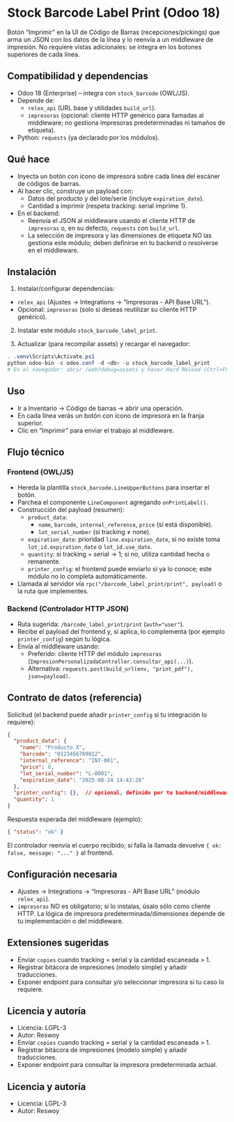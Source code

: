 # Stock Barcode Label Print (Odoo 18)

Botón “Imprimir” en la UI de Código de Barras (recepciones/pickings) que arma un JSON con los datos de la línea y lo reenvía a un middleware de impresión. No requiere vistas adicionales: se integra en los botones superiores de cada línea.

## Compatibilidad y dependencias
- Odoo 18 (Enterprise) – integra con `stock_barcode` (OWL/JS).
- Depende de:
  - `relex_api` (URL base y utilidades `build_url`).
  - `impresoras` (opcional: cliente HTTP genérico para llamadas al middleware; no gestiona impresoras predeterminadas ni tamaños de etiqueta).
- Python: `requests` (ya declarado por los módulos).

## Qué hace
- Inyecta un botón con ícono de impresora sobre cada línea del escáner de códigos de barras.
- Al hacer clic, construye un payload con:
  - Datos del producto y del lote/serie (incluye `expiration_date`).
  - Cantidad a imprimir (respeta tracking: serial imprime 1).
- En el backend:
  - Reenvía el JSON al middleware usando el cliente HTTP de `impresoras` o, en su defecto, `requests` con `build_url`.
  - La selección de impresora y las dimensiones de etiqueta NO las gestiona este módulo; deben definirse en tu backend o resolverse en el middleware.

## Instalación
1) Instalar/configurar dependencias:
- `relex_api` (Ajustes → Integrations → “Impresoras - API Base URL”).
- Opcional: `impresoras` (solo si deseas reutilizar su cliente HTTP genérico).

2) Instalar este módulo `stock_barcode_label_print`.

3) Actualizar (para recompilar assets) y recargar el navegador:
```powershell
. .venv\Scripts\Activate.ps1
python odoo-bin -c odoo.conf -d <db> -u stock_barcode_label_print
# En el navegador: abrir /web?debug=assets y hacer Hard Reload (Ctrl+F5)
```

## Uso
- Ir a Inventario → Código de barras → abrir una operación.
- En cada línea verás un botón con ícono de impresora en la franja superior.
- Clic en “Imprimir” para enviar el trabajo al middleware.

## Flujo técnico
### Frontend (OWL/JS)
- Hereda la plantilla `stock_barcode.LineUpperButtons` para insertar el botón.
- Parchea el componente `LineComponent` agregando `onPrintLabel()`.
- Construcción del payload (resumen):
  - `product_data`:
    - `name`, `barcode`, `internal_reference`, `price` (si está disponible).
    - `lot_serial_number` (si tracking ≠ none).
  - `expiration_date`: prioridad `line.expiration_date`, si no existe toma `lot_id.expiration_date` o `lot_id.use_date`.
  - `quantity`: si tracking = serial → 1; si no, utiliza cantidad hecha o remanente.
  - `printer_config`: el frontend puede enviarlo si ya lo conoce; este módulo no lo completa automáticamente.
- Llamada al servidor vía `rpc("/barcode_label_print/print", payload)` o la ruta que implementes.

### Backend (Controlador HTTP JSON)
- Ruta sugerida: `/barcode_label_print/print` (`auth="user"`).
- Recibe el payload del frontend y, si aplica, lo complementa (por ejemplo `printer_config`) según tu lógica.
- Envía al middleware usando:
  - Preferido: cliente HTTP del módulo `impresoras` (`ImpresionPersonalizadaController.consultar_api(...)`).
  - Alternativa: `requests.post(build_url(env, "print_pdf"), json=payload)`.

## Contrato de datos (referencia)
Solicitud (el backend puede añadir `printer_config` si tu integración lo requiere):
```json
{
  "product_data": {
    "name": "Producto X",
    "barcode": "0123456789012",
    "internal_reference": "INT-001",
    "price": 0,
    "lot_serial_number": "L-0001",
    "expiration_date": "2025-08-24 14:43:28"
  },
  "printer_config": {},  // opcional, definido por tu backend/middleware
  "quantity": 1
}
```
Respuesta esperada del middleware (ejemplo):
```json
{ "status": "ok" }
```
El controlador reenvía el cuerpo recibido; si falla la llamada devuelve `{ ok: false, message: "..." }` al frontend.

## Configuración necesaria
- Ajustes → Integrations → “Impresoras - API Base URL” (módulo `relex_api`).
- `impresoras` NO es obligatorio; si lo instalas, úsalo sólo como cliente HTTP. La lógica de impresora predeterminada/dimensiones depende de tu implementación o del middleware.

## Extensiones sugeridas
- Enviar `copies` cuando tracking = serial y la cantidad escaneada > 1.
- Registrar bitácora de impresiones (modelo simple) y añadir traducciones.
- Exponer endpoint para consultar y/o seleccionar impresora si tu caso lo requiere.

## Licencia y autoría
- Licencia: LGPL-3
- Autor: Reswoy
- Enviar `copies` cuando tracking = serial y la cantidad escaneada > 1.
- Registrar bitácora de impresiones (modelo simple) y añadir traducciones.
- Exponer endpoint para consultar la impresora predeterminada actual.

## Licencia y autoría
- Licencia: LGPL-3
- Autor: Reswoy
